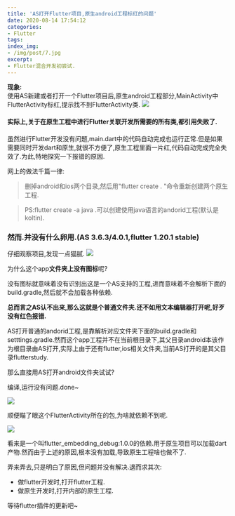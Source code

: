 ```yaml
---
title: 'AS打开Flutter项目,原生android工程标红的问题'
date: 2020-08-14 17:54:12
categories:
- Flutter
tags:
index_img:
- /img/post/7.jpg
excerpt:
- Flutter混合开发初尝试.
---
```


**现象:**  
使用AS新建或者打开一个Flutter项目后,原生android工程部分,MainActivity中FlutterActivity标红,提示找不到FlutterActivity类.
![](https://raw.githubusercontent.com/icemanstudy/ImageStore/master/20200808171746.png)

#### 实际上,关于在原生工程中进行Flutter关联开发所需要的所有类,都引用失败了.

虽然进行Flutter开发没有问题,main.dart中的代码自动完成也运行正常.但是如果需要同时开发dart和原生,就很不方便了,原生工程里面一片红,代码自动完成完全失效了.为此,特地探究一下报错的原因.

网上的做法千篇一律:

> 删掉android和ios两个目录,然后用"flutter create . "命令重新创建两个原生工程.

> PS:flutter create -a java .可以创建使用java语言的andorid工程(默认是koltin).

### 然而.并没有什么卵用.(AS 3.6.3/4.0.1,flutter 1.20.1 stable)

仔细观察项目,发现一点猫腻.
![](https://raw.githubusercontent.com/icemanstudy/ImageStore/master/20200814173629.png)

为什么这个app**文件夹上没有图标**呢?

没有图标就意味着没有识别出这是一个AS支持的工程,进而意味着不会解析下面的build.gradle,然后就不会加载各种依赖.

**总而言之AS认不出来,那么这就是个普通文件夹.还不如用文本编辑器打开呢,好歹没有红色报错.**

AS打开普通的andorid工程,是靠解析对应文件夹下面的build.gradle和setttings.gradle.然而这个app工程并不在当前根目录下,其父目录android本该作为根目录由AS打开,实际上由于还有flutter,ios相关文件夹,当前AS打开的是其父目录flutterstudy.

那么直接用AS打开android文件夹试试?

编译,运行没有问题.done~

![](https://raw.githubusercontent.com/icemanstudy/ImageStore/master/20200808180444.png)

顺便瞄了眼这个FlutterActivity所在的包,为啥就依赖不到呢.

![](https://raw.githubusercontent.com/icemanstudy/ImageStore/master/20200808180513.png)

看来是一个叫flutter_embedding_debug:1.0.0的依赖.用于原生项目可以加载dart产物.然而由于上述的原因,根本没有加载,导致原生工程啥也做不了.

弄来弄去,只是明白了原因,但问题并没有解决.退而求其次:  
- 做flutter开发时,打开flutter工程.  
- 做原生开发时,打开内部的原生工程.

等待flutter插件的更新吧~
